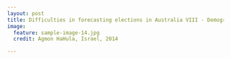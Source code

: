```yaml
---
layout: post
title: Difficulties in forecasting elections in Australia VIII - Demographic variables and nearest neighbour analysis of electorates
image:
  feature: sample-image-14.jpg
  credit: Agmon HaHula, Israel, 2014

---
```


 